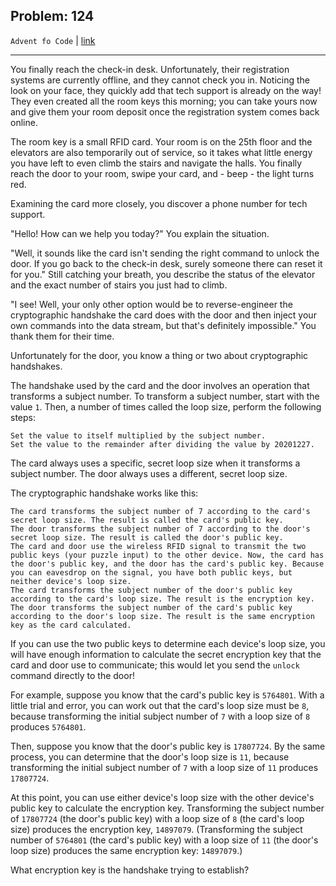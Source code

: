 Problem: 124
---

`Advent fo Code` | [link](https://adventofcode.com/2020/day/25)

---

You finally reach the check-in desk. Unfortunately, their
registration systems are currently offline, and they cannot check
you in. Noticing the look on your face, they quickly add that tech
support is already on the way! They even created all the room keys
this morning; you can take yours now and give them your room
deposit once the registration system comes back online.

The room key is a small RFID card. Your room is on the 25th floor
and the elevators are also temporarily out of service, so it takes
what little energy you have left to even climb the stairs and
navigate the halls. You finally reach the door to your room, swipe
your card, and - beep - the light turns red.

Examining the card more closely, you discover a phone number for
tech support.

"Hello! How can we help you today?" You explain the situation.

"Well, it sounds like the card isn't sending the right command to
unlock the door. If you go back to the check-in desk, surely
someone there can reset it for you." Still catching your breath,
you describe the status of the elevator and the exact number of
stairs you just had to climb.

"I see! Well, your only other option would be to reverse-engineer
the cryptographic handshake the card does with the door and then
inject your own commands into the data stream, but that's
definitely impossible." You thank them for their time.

Unfortunately for the door, you know a thing or two about
cryptographic handshakes.

The handshake used by the card and the door involves an operation
that transforms a subject number. To transform a subject number,
start with the value `1`. Then, a number of times called the loop
size, perform the following steps:
```
Set the value to itself multiplied by the subject number.
Set the value to the remainder after dividing the value by 20201227.
```

The card always uses a specific, secret loop size when it
transforms a subject number. The door always uses a different,
secret loop size.

The cryptographic handshake works like this:
```
The card transforms the subject number of 7 according to the card's secret loop size. The result is called the card's public key.
The door transforms the subject number of 7 according to the door's secret loop size. The result is called the door's public key.
The card and door use the wireless RFID signal to transmit the two public keys (your puzzle input) to the other device. Now, the card has the door's public key, and the door has the card's public key. Because you can eavesdrop on the signal, you have both public keys, but neither device's loop size.
The card transforms the subject number of the door's public key according to the card's loop size. The result is the encryption key.
The door transforms the subject number of the card's public key according to the door's loop size. The result is the same encryption key as the card calculated.
```

If you can use the two public keys to determine each device's
loop size, you will have enough information to calculate the
secret encryption key that the card and door use to communicate;
this would let you send the `unlock` command directly to the door!

For example, suppose you know that the card's public key is `5764801`.
With a little trial and error, you can work out that the card's
loop size must be `8`, because transforming the initial subject
number of `7` with a loop size of `8` produces `5764801`.

Then, suppose you know that the door's public key is `17807724`.
By the same process, you can determine that the door's loop size
is `11`, because transforming the initial subject number of `7`
with a loop size of `11` produces `17807724`.

At this point, you can use either device's loop size with the other
device's public key to calculate the encryption key. Transforming
the subject number of `17807724` (the door's public key) with a
loop size of `8` (the card's loop size) produces the encryption
key, `14897079`. (Transforming the subject number of `5764801`
(the card's public key) with a loop size of `11` (the door's loop
size) produces the same encryption key: `14897079`.)

What encryption key is the handshake trying to establish?
